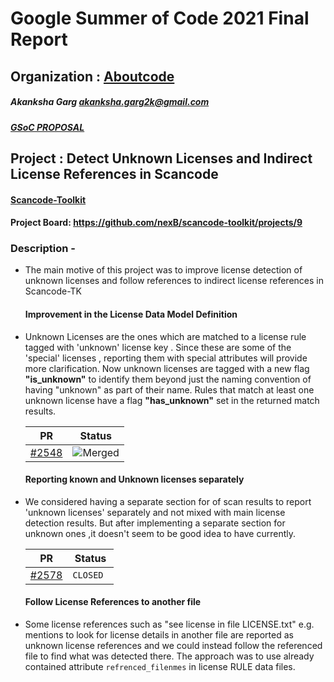 # Google Summer of Code 2021 Final Report
## Organization : [Aboutcode](https://www.aboutcode.org/)
##### Akanksha Garg <akanksha.garg2k@gmail.com>
##### [GSoC PROPOSAL](https://docs.google.com/document/d/1Dp0Hgk38RIMwITTiS-kqfikpkHRi2rjtkotA9CLw8j0/edit?usp=sharing)
## Project : Detect Unknown Licenses and Indirect License References in Scancode 
#### [Scancode-Toolkit](https://github.com/nexB/scancode-toolkit)
#### Project Board: https://github.com/nexB/scancode-toolkit/projects/9
### Description - 
- The main motive of this project was to improve license detection of unknown licenses and follow references to indirect license references in Scancode-TK
  #### Improvement in the License Data Model Definition
- Unknown Licenses are the ones which are matched to a license rule tagged with 'unknown' license key . Since these are some of the 'special' licenses , reporting     them with special attributes will provide more clarification. Now unknown licenses are tagged with a new flag **"is_unknown"** to identify them beyond
  just the naming convention of having "unknown" as part of their name. Rules that match at least one unknown license have a flag **"has_unknown"** set
  in the returned match results.

  | PR       | Status             |
  |-----------------------|-------------------|
  | [#2548](https://github.com/nexB/scancode-toolkit/pull/2548/commits/f1b8085b8a097fde2ce5c5bd02672efa3a07aa40) | ![Merged](https://i.imgur.com/YnDnRzm.jpg) |
  
  #### Reporting known and Unknown licenses separately
- We considered having a separate section for of scan results to report 'unknown licenses' separately and not mixed with main license detection results. But after
  implementing a separate section for unknown ones ,it doesn't seem to be good idea to have currently. 
  
  | PR       | Status             |
  |-----------------------|-------------------|
  | [#2578](https://github.com/nexB/scancode-toolkit/pull/2578) | ```CLOSED ```|
  
  #### Follow License References to another file
- Some license references such as "see license in file LICENSE.txt" e.g. mentions to look for license details in another file are reported as unknown license references and we could instead follow the referenced file to find what was detected there. The approach was to use already contained attribute ```refrenced_filenmes``` in license RULE data files.
  
